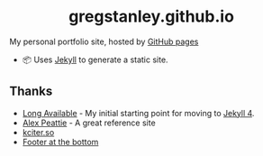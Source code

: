 <h1 align="center">
  gregstanley.github.io
</h1>

My personal portfolio site, hosted by [GitHub pages](https://gregstanley.github.io)

- 📦 Uses [Jekyll](https://jekyllrb.com) to generate a static site.

## Thanks

- [Long Available](https://github.com/longavailable/empty-jekyll-site) - My initial starting point for moving to [Jekyll 4](https://jekyllrb.com).
- [Alex Peattie](https://github.com/alexpeattie/alexpeattie.com/) - A great reference site
- [kciter.so](https://kciter.so/)
- [Footer at the bottom](https://dev.to/nehalahmadkhan/how-to-make-footer-stick-to-bottom-of-web-page-3i14)
